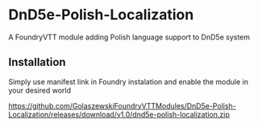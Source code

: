 # DnD5e-Polish-Localization
A FoundryVTT module adding Polish language support to DnD5e system

## Installation
Simply use manifest link in Foundry instalation and enable the module in your desired world

https://github.com/GolaszewskiFoundryVTTModules/DnD5e-Polish-Localization/releases/download/v1.0/dnd5e-polish-localization.zip
